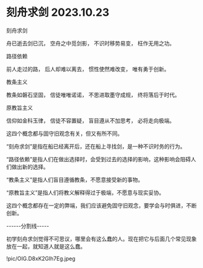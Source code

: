 # 刻舟求剑 2023.10.23

刻舟求剑

舟已逝去剑已沉，
空舟之中觅剑影，
不识时移势易变，
枉作无用之功。

路径依赖

前人走过的路，
后人却难以离去，
惯性使然难改变，
唯有勇于创新。

教条主义

教条如磐石坚固，
信徒唯唯诺诺，
不思进取墨守成规，
终将落后于时代。

原教旨主义

信仰如金科玉律，
信徒不容置疑，
盲目遵从不加思考，
必将走向极端。

这四个概念都与固守旧观念有关，但又有所不同。

“刻舟求剑”是指在船已经离开后，还在船上寻找剑，是一种不识时务的行为。

“路径依赖”是指人们在做出选择时，会受到过去的选择的影响，这种影响会阻碍人们做出新的选择。

“教条主义”是指人们盲目遵循教条，不愿意接受新的事物。

“原教旨主义”是指人们将教义解释得过于极端，不愿意与现实妥协。

这四个概念都存在一定的弊端，我们应该避免固守旧观念，要学会与时俱进，不断创新。

------分割线-----

初学刻舟求剑觉得不可思议，哪里会有这么蠢的人。现在把它与后面几个常见现象放在一起，就知道人就是这么蠢。

!pic/OIG.D8xK2GIh7Eg.jpeg

